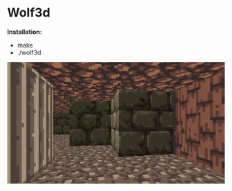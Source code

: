 # Wolf3d

__Installation:__
* make
* ./wolf3d

![wolf3d_screenshot](/screenshots/screenshot_wolf3d.png?raw=true "wolf3d")
